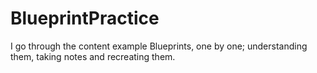 # BlueprintPractice
I go through the content example Blueprints, one by one; understanding them, taking notes and recreating them.
